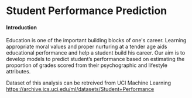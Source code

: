 # Student Performance Prediction

#### Introduction

Education is one of the important building blocks of one's career. Learning appropriate moral values and proper nurturing at a tender age aids educational performance and help a student build his career. Our aim is to develop models to predict student’s performance based on estimating the proportion of grades scored from their psychographic and lifestyle attributes. 

Dataset of this analysis can be retreived from UCI Machine Learning https://archive.ics.uci.edu/ml/datasets/Student+Performance
